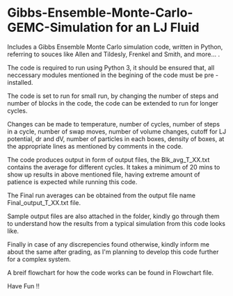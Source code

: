 # Gibbs-Ensemble-Monte-Carlo-GEMC-Simulation for an LJ Fluid
Includes a Gibbs Ensemble Monte Carlo simulation code, written in Python, referring to souces like Allen and Tildesly, Frenkel and Smith, and more... .

The code is required to run using Python 3, it should be ensured that, all neccessary modules mentioned in the begining of the code must be pre - installed. 

The code is set to run for small run, by changing the number of steps and number of blocks in the code, the code can be extended to run for longer cycles. 

Changes can be made to temperature, number of cycles, number of steps in a cycle, number of swap moves, number of volume changes, cutoff for LJ potential, dr and dV, number of particles in each boxes, density of boxes, at the appropriate lines as mentioned by comments in the code. 

The code produces output in form of output files, the Blk_avg_T_XX.txt contains the average for different cycles. It takes a minimum of 20 mins to show up results in above mentioned file, having extreme amount of patience is expected while running this code.

The Final run averages can be obtained from the output file name Final_output_T_XX.txt file. 

Sample output files are also attached in the folder, kindly go through them to understand how the results from a typical simulation from this code looks like.

Finally in case of any discrepencies found otherwise, kindly inform me about the same after grading, as I'm planning to develop this code further for a complex system. 

A breif flowchart for how the code works can be found in Flowchart file.
 
Have Fun !! 




